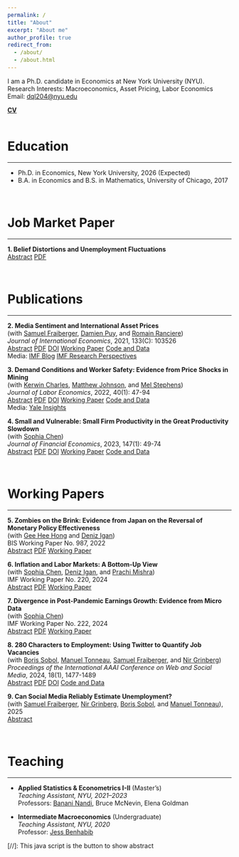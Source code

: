 ```yaml
---
permalink: /
title: "About"
excerpt: "About me"
author_profile: true
redirect_from: 
  - /about/
  - /about.html
---
```

<style>
  img {
    margin-top: 20px;
    margin-bottom: 20px;
  }
</style>

I am a Ph.D. candidate in Economics at New York University (NYU). \
Research Interests: Macroeconomics, Asset Pricing, Labor Economics \
Email: [dql204@nyu.edu](mailto:dql204@nyu.edu) 

[**CV**](../files/CV_Do_Lee.pdf)
<br><br>

Education
=========
---
* Ph.D. in Economics, New York University, 2026 (Expected)
* B.A. in Economics and B.S. in Mathematics, University of Chicago, 2017  

<div id="Research">
</div>
<br>

Job Market Paper
=========
---
**1. Belief Distortions and Unemployment Fluctuations** \
<a href="#/" onclick="visib('BDUF')">Abstract</a> [PDF](../files/main.pdf)  
<div id="BDUF" style="display: none; text-align: justify; line-height: 1.2" >
This paper studies the joint dynamics of asset prices and unemployment when expectations deviate from a rational benchmark. I decompose firms' hiring decisions into expected future cash flows and discount rates, both in the aggregate market (U.S. job filling rate) and the cross section (firm hiring rate). Under subjective beliefs implied by survey forecasts, hiring is driven by predictable errors in expected cash flows, while discount rates play a limited role. In contrast, rational expectations assign a dominant role to discount rates, suggesting that subjective beliefs overestimate the importance of cash flows. A search and matching model in which agents learn with fading memory about stock prices and cash flows can reproduce these patterns and generate realistic unemployment volatility. 
<br><br>
<IMG src="../files/variance_decomposition.png"  alt="BDUF" style="width:90%; height:auto;"/>
</div>
<br>

Publications
=========
---
**2. Media Sentiment and International Asset Prices** \
(with [Samuel Fraiberger](https://www.samuelfraiberger.com/), [Damien Puy](https://sites.google.com/view/damienpuy), and [Romain Ranciere](https://rranciere.academia.edu/)) \
*Journal of International Economics*, 2021, 133(C): 103526 \
<a href="#/" onclick="visib('FLPR2021')">Abstract</a> [PDF](../files/mediaSentiment.pdf) [DOI](https://doi.org/10.1016/j.jinteco.2021.103526) [Working Paper](https://www.nber.org/papers/w25353) [Code and Data](https://doi.org/10.7910/DVN/QNKFJF) \
Media: [IMF Blog](https://www.imf.org/en/Blogs/Articles/2019/12/16/blog-the-power-of-text) [IMF Research Perspectives](https://www.imf.org/-/media/Files/Research/research-perspective/2019/SpringSummer/index.ashx) 
<div id="FLPR2021" style="display: none; text-align: justify; line-height: 1.2" >
We investigate the relationship between media sentiment and international equity prices using a new dataset of 4 million news articles published between 1991 and 2015. Three key results emerge. First, news sentiment robustly predicts future daily returns around the world. However, we find a sharp contrast between the effect of local news and that of global news: whereas local news optimism (pessimism) predicts a small and transitory increase (decrease) in local equity returns, global news sentiment has a larger impact on returns that does not reverse in the short run. Second, news sentiment affects local prices mainly through the investment decisions of foreign—rather than local—investors. Third, large variations in global news sentiment predominantly happen in the absence of new information about fundamentals, suggesting that movements in global sentiment capture variations in investors' sentiment. Taken together, our findings illustrate the key role played by foreign news and investors' sentiment in driving local asset prices.
<br><br>
<IMG src="../files/FLPR2021.png"  alt="FLPR2021" style="width:70%; height:auto;"/>
</div>

**3. Demand Conditions and Worker Safety: Evidence from Price Shocks in Mining** \
(with [Kerwin Charles](https://faculty.som.yale.edu/kerwincharles/), [Matthew Johnson](https://sites.google.com/site/mslaterjohnson/home?authuser=0), and [Mel Stephens](https://sites.lsa.umich.edu/mstep/)) \
*Journal of Labor Economics*, 2022, 40(1): 47-94 \
<a href="#/" onclick="visib('CJLS2022')">Abstract</a> [PDF](../files/Mining.pdf) [DOI](https://doi.org/10.1086/713887) [Working Paper](https://www.nber.org/papers/w26401) [Code and Data](https://github.com/doqlee/mining) \
Media: [Yale Insights](https://insights.som.yale.edu/insights/firms-sacrifice-worker-safety-when-demand-is-high) 
<div id="CJLS2022" style="display: none; text-align: justify; line-height: 1.2" >
We investigate how demand conditions affect employers' provision of safety—something about which theory is ambivalent. Positive demand shocks relax financial constraints that limit safety investment but simultaneously raise the opportunity cost of increasing safety rather than production. We study the US metals mining sector, leveraging exogenous demand shocks from short-term variation in global commodity prices. We find that positive price shocks substantially increase workplace injury rates and safety regulation noncompliance. While these results indicate the general dominance of the opportunity cost effect, shocks that only increase mines' cash flow lower injury rates, illustrating that financial constraints also affect safety.
<br><br>
<IMG src="../files/CJLS2022.png"  alt="CJLS2022"/>
</div>

**4. Small and Vulnerable: Small Firm Productivity in the Great Productivity Slowdown** \
(with [Sophia Chen](https://sites.google.com/site/sophiachenecon/home)) \
*Journal of Financial Economics*, 2023, 147(1): 49-74 \
<a href="#/" onclick="visib('CL2023')">Abstract</a> [PDF](../files/SmallAndVulnerable.pdf) [DOI](https://doi.org/10.1016/j.jfineco.2022.09.007) [Working Paper](https://doi.org/10.5089/9781513564647.001) [Code and Data](https://doi.org/10.17632/49wv286my4.1)
<div id="CL2023" style="display: none; text-align: justify; line-height: 1.2" >
We show that the TFP growth of European micro, small, and medium-sized firms (SMEs) diverged from large firms after the global financial crisis. The average post-crisis TFP growth of medium-sized, small, and micro firms was, respectively, 1.1, 2.9, and 5.4 percentage points lower than that of large firms. This SME productivity gap is larger for firms with more severe credit supply shocks. The gap is partially attributable to a larger post-crisis reduction in intangible capital at SMEs than at large firms. Horseraces suggest that SME indicators are more robust and more powerful predictors of post-crisis TFP growth than other indicators.
<br><br>
<IMG src="../files/CL2023.png"  alt="CL2023" style="width:70%; height:auto;"/>
</div>
<br>

Working Papers
=========
---

**5. Zombies on the Brink: Evidence from Japan on the Reversal of Monetary Policy Effectiveness** \
(with [Gee Hee Hong](https://sites.google.com/site/geeheehong/home) and [Deniz Igan](https://www.imf.org/en/Research/Researcher-CV/Author/Igan-Deniz?AuthID=163#Background)) \
BIS Working Paper No. 987, 2022 \
<a href="#/" onclick="visib('HIL2022')">Abstract</a> [PDF](../files/Japan.pdf) [Working Paper](https://www.bis.org/publ/work987.htm)
<div id="HIL2022" style="display: none; text-align: justify; line-height: 1.2" >
How does unconventional monetary policy affect corporate capital structure and investment decisions? We study the transmission channel of quantitative easing and its potential diminishing returns on investment from a corporate finance perspective. Using a rich bank-firm matched data of Japanese firms with information on corporate debt and investment, we study how firms adjust their capital structure in response to the changes in term premia. Investment responds positively to a reduction in the term premium on average. However, there is a significant degree of cross-sectional variation in firm response: healthier firms increase capital spending and cash holdings, while financially vulnerable firms take advantage of lower long-term yields to refinance without increasing investment.
<br><br>
<IMG src="../files/HIL2022.png"  alt="HIL2022" style="width:70%; height:auto;"/>
</div>

**6. Inflation and Labor Markets: A Bottom-Up View** \
(with [Sophia Chen](https://sites.google.com/site/sophiachenecon/home), [Deniz Igan](https://www.imf.org/en/Research/Researcher-CV/Author/Igan-Deniz?AuthID=163#Background), and [Prachi Mishra](https://prachimishra.in/)) \
IMF Working Paper No. 220, 2024 \
<a href="#/" onclick="visib('CILM2024')">Abstract</a> [PDF](../files/HomebaseInflation.pdf) [Working Paper](https://doi.org/10.5089/9798400291807.001)
<div id="CILM2024" style="display: none; text-align: justify; line-height: 1.2" >
U.S. inflation surged in 2021-22 and has since declined, driven largely by a sharp drop in goods inflation, though services inflation remains elevated. This paper zooms into services inflation, using proprietary microdata on wages to examine its relationship with service sector wage growth at the Metropolitan Statistical Area (MSA) level. We estimate the wage-price pass-through with a local projection instrumental variable model that exploits variation in labor market tightness across MSAs. Our findings reveal a positive and significant relationship between wages and price growth, with a lag. This suggests that the effects of tight labor markets are persistent and may influence the pace of progression toward the inflation target.
<br><br>
<IMG src="../files/CILM2024.png"  alt="CILM2024" style="width:70%; height:auto;"/>
</div>

**7. Divergence in Post-Pandemic Earnings Growth: Evidence from Micro Data** \
(with [Sophia Chen](https://sites.google.com/site/sophiachenecon/home)) \
IMF Working Paper No. 222, 2024 \
<a href="#/" onclick="visib('CL2024')">Abstract</a> [PDF](../files/HB_analysis.pdf) [Working Paper](https://doi.org/10.5089/9798400291814.001)
<div id="CL2024" style="display: none; text-align: justify; line-height: 1.2" >
We analyze post-pandemic labor earnings using employer-employee data and find that earnings grew faster in counties with tighter labor markets and with greater access to loans through the Paycheck Protection Program (PPP), with the impact of PPP loans especially pronounced in areas with tighter labor markets. This divergence in earnings growth is particularly large for lower-paid, nonmanagerial workers, and those employed in smaller firms. Both wage increases and additional hours worked contributed to the overall growth in earnings. These findings align with a labor market competition framework, where tight labor markets reduce earnings disparities. Access to credit further strengthens the competition by relaxing firms’ financing constraints.
<br><br>
<IMG src="../files/CL2024.png"  alt="CL2024" style="width:70%; height:auto;"/>
</div>

**8. 280 Characters to Employment: Using Twitter to Quantify Job Vacancies** \
(with [Boris Sobol](https://scholar.google.com/citations?user=LyWADs0AAAAJ&hl=en), [Manuel Tonneau](https://manueltonneau.com/), [Samuel Fraiberger](https://www.samuelfraiberger.com/), and [Nir Grinberg](https://cris.bgu.ac.il/en/persons/nir-grinberg)) \
*Proceedings of the International AAAI Conference on Web and Social Media*, 2024, 18(1), 1477-1489 \
<a href="#/" onclick="visib('STFGL2024')">Abstract</a> [PDF](../files/job_offers_twitter_icwsm_2023.pdf) [DOI](https://doi.org/10.1609/icwsm.v18i1.31403) [Code and Data](https://github.com/Socially-Embedded-Lab/twitter-job-postings)
<div id="STFGL2024" style="display: none; text-align: justify; line-height: 1.2" >
Accurate assessment of workforce needs is critical for designing well-informed economic policy and improving market efficiency. While surveys are the gold standard for estimating when and where workers are needed, they also have important limitations, most notably their substantial costs, dependence on existing and extensive surveying infrastructure, and limited temporal, geographical, and sectorial resolution. Here, we investigate the potential of social media to provide a complementary signal for estimating labor market demand. We introduce a novel statistical approach for extracting information about the location and occupation advertised in job vacancies posted on Twitter. We then construct an aggregate index of labor market demand by occupational class in every major U.S. city from 2015 to 2022, which we evaluate against two sources of official statistics and an index from a large aggregator of online job postings. We find that the newly constructed index is strongly correlated with official statistics and, in some cases, advantageous compared to statistics from job aggregators. Moreover, we demonstrate that our index can robustly improve the prediction of official statistics across occupations and states.
<br><br>
</div>

**9. Can Social Media Reliably Estimate Unemployment?** \
(with [Samuel Fraiberger](https://www.samuelfraiberger.com/), [Nir Grinberg](https://cris.bgu.ac.il/en/persons/nir-grinberg), [Boris Sobol](https://scholar.google.com/citations?user=LyWADs0AAAAJ&hl=en), and [Manuel Tonneau](https://manueltonneau.com/)), 2025 \
<a href="#/" onclick="visib('FGLST2025')">Abstract</a> 
<div id="FGLST2025" style="display: none; text-align: justify; line-height: 1.2" >
Digital trace data holds tremendous potential for measuring policy-relevant outcomes in real-time, yet its reliability is often questioned. Here, we propose a principled yet simple approach: capturing individual disclosures of unemployment using a fine-tuned artificial intelligence (AI) model and post-stratification adjustment using inferred user demographics. We show that our methodology consistently outperforms the industry's forecasting average, and can improve the predictions of U.S. unemployment insurance claims, up to two weeks in advance, at the national, state, and city levels at both turbulent and stable times. The results demonstrate the potential of combining AI models with statistical modeling to complement traditional survey methodology, and contribute to better-informed policymaking, especially at turbulent times.
</div>
<br>


Teaching
=========
---

* **Applied Statistics & Econometrics I-II** (Master’s)  
  *Teaching Assistant, NYU, 2021–2023*  
  Professors: [Banani Nandi](https://www.researchgate.net/profile/Banani-Nandi), Bruce McNevin, Elena Goldman

* **Intermediate Macroeconomics** (Undergraduate)  
  *Teaching Assistant, NYU, 2020*  
  Professor: [Jess Benhabib](https://sites.google.com/site/jessbenhabib/home?authuser=0)


[//]: This java script is the button to show abstract
<script>
 function visib(id) {
  var x = document.getElementById(id);
  if (x.style.display === "block") {
    x.style.display = "none";
  } else {
    x.style.display = "block";
  }
}
</script>
